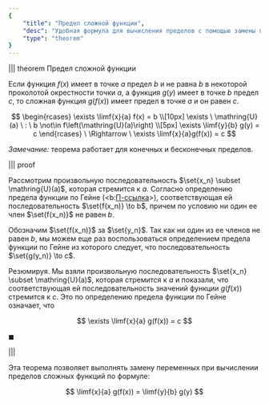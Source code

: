 ```yaml
---
{
    "title": "Предел сложной функции",
    "desc": "Удобная формула для вычисления пределов с помощью замены переменной.",
    "type": "theorem"
}
---
```


||| theorem Предел сложной функции

Если функция $f(x)$ имеет в точке $a$ предел $b$ и не равна $b$ в некоторой проколотой окрестности точки $a$, а функция $g(y)$ имеет в точке $b$  предел $c$, то сложная функция $g\left(f(x)\right)$ имеет предел в точке $a$ и он равен $c$.

$$  \begin{rcases} \exists \limf{x}{a} f(x) = b \\[10px] \exists \ \mathring{U}(a) \ : \ b \not\in f\left(\mathring{U}(a)\right) \\[5px] \exists \limf{y}{b} g(y) = c \end{rcases} \ \Rightarrow \ \exists \limf{x}{a}g(f(x)) = c  $$

*Замечание:* теорема работает для конечных и бесконечных пределов.

||| proof

Рассмотрим произвольную последовательность $\set{x_n} \subset \mathring{U}(a)$, которая стремится к $a$. Согласно определению предела функции по Гейне (<b:[П-ссылка](advanced/proto/f-lim/limit)>), соответствующая ей последовательность $\set{f(x_n)} \to b$, причем по условию ни один ее член $\set{f(x_n)}$ не равен $b$.

Обозначим $\set{f(x_n)}$ за $\set{y_n}$. Так как ни один из ее членов не равен $b$, мы можем еще раз воспользоваться определением предела функции по Гейне из которого следует, что последовательность $\set{g(y_n)} \to c$.

Резюмируя. Мы взяли произвольную последовательность $\set{x_n} \subset \mathring{U}(a)$, которая стремится к $a$ и показали, что соответствующая ей последовательность значений функции $g(f(x))$ стремится к $c$. Это по определению предела функции по Гейне означает, что

$$ \exists \limf{x}{a} g(f(x)) = c $$

$\blacksquare$

|||

Эта теорема позволяет выполнять замену переменных при вычислении пределов сложных функций по формуле:

$$ \limf{x}{a} g(f(x)) = \limf{y}{b} g(y) $$